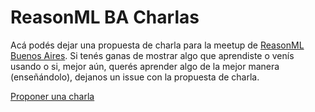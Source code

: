 # ReasonML BA Charlas

Acá podés dejar una propuesta de charla para la meetup de [ReasonML Buenos Aires](https://www.meetup.com/ReasonML-BA).
Si tenés ganas de mostrar algo que aprendiste o venís usando o si, mejor aún, querés aprender algo de la mejor manera (enseñándolo), dejanos un issue con la propuesta de charla.

[Proponer una charla](https://github.com/reasonmlba/charlas/issues/new)
